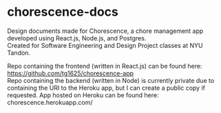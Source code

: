 # chorescence-docs
Design documents made for Chorescence, a chore management app developed using React.js, Node.js, and Postgres. \
Created for Software Engineering and Design Project classes at NYU Tandon.

Repo containing the frontend (written in React.js) can be found here: https://github.com/tg1625/chorescence-app \
Repo containing the backend (written in Node) is currently private due to containing the URI to the Heroku app, but I can create a public copy if requested.
App hosted on Heroku can be found here: chorescence.herokuapp.com/
